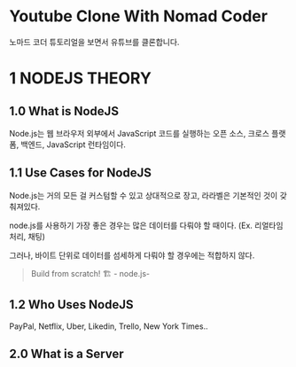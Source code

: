 # Youtube Clone With Nomad Coder

노마드 코더 튜토리얼을 보면서 유튜브를 클론합니다.

# 1 NODEJS THEORY

## 1.0 What is NodeJS

Node.js는 웹 브라우저 외부에서 JavaScript 코드를 실행하는 오픈 소스, 크로스 플랫폼, 백엔드, JavaScript 런타임이다.

## 1.1 Use Cases for NodeJS

Node.js는 거의 모든 걸 커스텀할 수 있고 상대적으로 장고, 라라벨은 기본적인 것이 갖춰져있다.

node.js를 사용하기 가장 좋은 경우는 많은 데이터를 다뤄야 할 때이다. (Ex. 리얼타임 처리, 채팅)

그러나, 바이트 단위로 데이터를 섬세하게 다뤄야 할 경우에는 적합하지 않다.

> Build from scratch! 🏗 - node.js-

## 1.2 Who Uses NodeJS

PayPal, Netflix, Uber, Likedin, Trello, New York Times..

## 2.0 What is a Server
